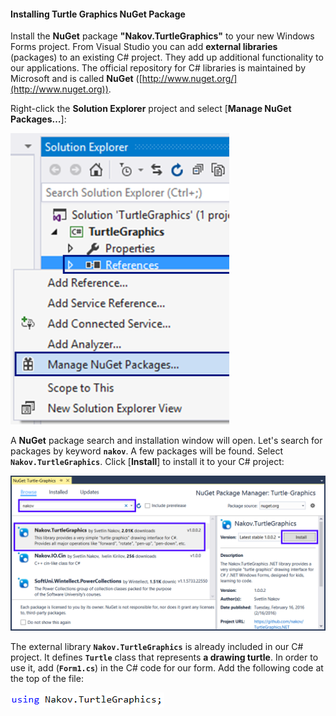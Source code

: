 #### Installing Turtle Graphics NuGet Package

Install the **NuGet** package **"Nakov.TurtleGraphics"** to your new Windows Forms project. From Visual Studio you can add **external libraries** (packages) to an existing C# project. They add up additional functionality to our applications. The official repository for C# libraries is maintained by Microsoft and is called **NuGet** ([http://www.nuget.org/](http://www.nuget.org)).

Right-click the **Solution Explorer** project and select [**Manage NuGet Packages…**]:
 
![](/assets/chapter-5-images/13.Turtle-graphics-03.png)

A **NuGet** package search and installation window will open. Let's search for packages by keyword **`nakov`**. A few packages will be found. Select **`Nakov.TurtleGraphics`**. Click [**Install**] to install it to your C# project:
 
![](/assets/chapter-5-images/13.Turtle-graphics-04.png)

The external library **`Nakov.TurtleGraphics`** is already included in our C# project. It defines **`Turtle`** class that represents **a drawing turtle**. In order to use it, add (**`Form1.cs`**) in the C# code for our form. Add the following code at the top of the file:
  
![](assets/chapter-5-images/13.Turtle-graphics-05.png)
